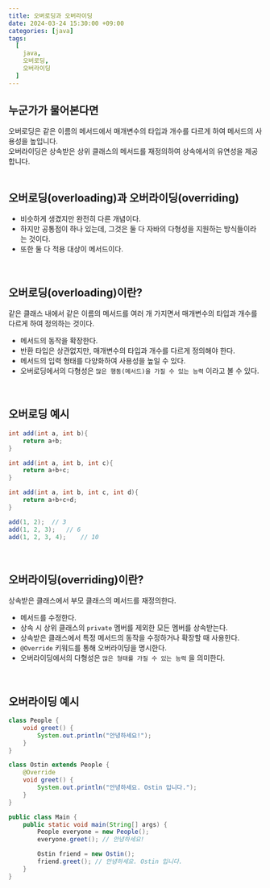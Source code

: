 ```yaml
---
title: 오버로딩과 오버라이딩
date: 2024-03-24 15:30:00 +09:00
categories: [java]
tags:
  [
    java,
    오버로딩,
    오버라이딩
  ]
---
```


## 누군가가 물어본다면
<div class="spotlight1">
오버로딩은 같은 이름의 메서드에서 매개변수의 타입과 개수를 다르게 하여 메서드의 사용성을 높입니다.
<br>
오버라이딩은 상속받은 상위 클래스의 메서드를 재정의하여 상속에서의 유연성을 제공합니다.
</div>

<br>

## 오버로딩(overloading)과 오버라이딩(overriding)
- 비슷하게 생겼지만 완전히 다른 개념이다.
- 하지만 공통점이 하나 있는데, 그것은 둘 다 자바의 다형성을 지원하는 방식들이라는 것이다.
- 또한 둘 다 적용 대상이 메서드이다.

<br>

## 오버로딩(overloading)이란?
<div class="spotlight2">
같은 클래스 내에서 같은 이름의 메서드를 여러 개 가지면서 매개변수의 타입과 개수를 다르게 하여 정의하는 것이다.
</div>

- 메서드의 동작을 확장한다.
- 반환 타입은 상관없지만, 매개변수의 타입과 개수를 다르게 정의해야 한다.
- 메서드의 입력 형태를 다양화하여 사용성을 높일 수 있다.
- 오버로딩에서의 다형성은 `많은 행동(메서드)을 가질 수 있는 능력` 이라고 볼 수 있다.

<br>

## 오버로딩 예시
```java
int add(int a, int b){
    return a+b;
}

int add(int a, int b, int c){
    return a+b+c;
}

int add(int a, int b, int c, int d){
    return a+b+c+d;
}

add(1, 2);  // 3
add(1, 2, 3);   // 6
add(1, 2, 3, 4);    // 10
```

<br>

## 오버라이딩(overriding)이란?
<div class="spotlight2">
상속받은 클래스에서 부모 클래스의 메서드를 재정의한다.
</div>

- 메서드를 수정한다.
- 상속 시 상위 클래스의 `private` 멤버를 제외한 모든 멤버를 상속받는다.
- 상속받은 클래스에서 특정 메서드의 동작을 수정하거나 확장할 때 사용한다.
- `@Override` 키워드를 통해 오버라이딩을 명시한다.
- 오버라이딩에서의 다형성은 `많은 형태를 가질 수 있는 능력` 을 의미한다.

<br>

## 오버라이딩 예시
```java
class People {
    void greet() {
        System.out.println("안녕하세요!");
    }
}

class Ostin extends People {
    @Override
    void greet() {
        System.out.println("안녕하세요. Ostin 입니다.");
    }
}

public class Main {
    public static void main(String[] args) {
        People everyone = new People();
        everyone.greet(); // 안녕하세요!

        Ostin friend = new Ostin();
        friend.greet(); // 안녕하세요. Ostin 입니다.
    }
}
```